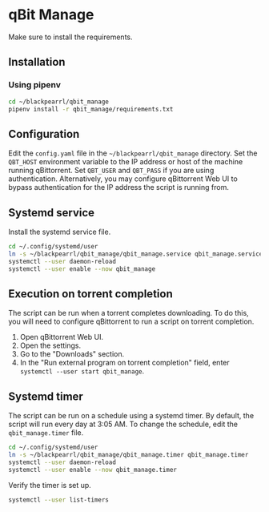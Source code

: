 # qBit Manage

Make sure to install the requirements.

## Installation
### Using pipenv

```bash
cd ~/blackpearrl/qbit_manage
pipenv install -r qbit_manage/requirements.txt
```

## Configuration

Edit the `config.yaml` file in the `~/blackpearrl/qbit_manage` directory.
Set the `QBT_HOST` environment variable to the IP address or host of the machine running qBittorrent. Set `QBT_USER` and `QBT_PASS` if you are using authentication. Alternatively, you may configure qBittorrent Web UI to bypass authentication for the IP address the script is running from.

## Systemd service

Install the systemd service file.

```bash
cd ~/.config/systemd/user
ln -s ~/blackpearrl/qbit_manage/qbit_manage.service qbit_manage.service
systemctl --user daemon-reload
systemctl --user enable --now qbit_manage
```

## Execution on torrent completion

The script can be run when a torrent completes downloading. To do this, you will need to configure qBittorrent to run a script on torrent completion.

1. Open qBittorrent Web UI.
2. Open the settings.
3. Go to the "Downloads" section.
4. In the "Run external program on torrent completion" field, enter `systemctl --user start qbit_manage`.

## Systemd timer

The script can be run on a schedule using a systemd timer. By default, the script will run every day at 3:05 AM. To change the schedule, edit the `qbit_manage.timer` file.

```bash
cd ~/.config/systemd/user
ln -s ~/blackpearrl/qbit_manage/qbit_manage.timer qbit_manage.timer
systemctl --user daemon-reload
systemctl --user enable --now qbit_manage.timer
```

Verify the timer is set up.

```bash
systemctl --user list-timers
```
